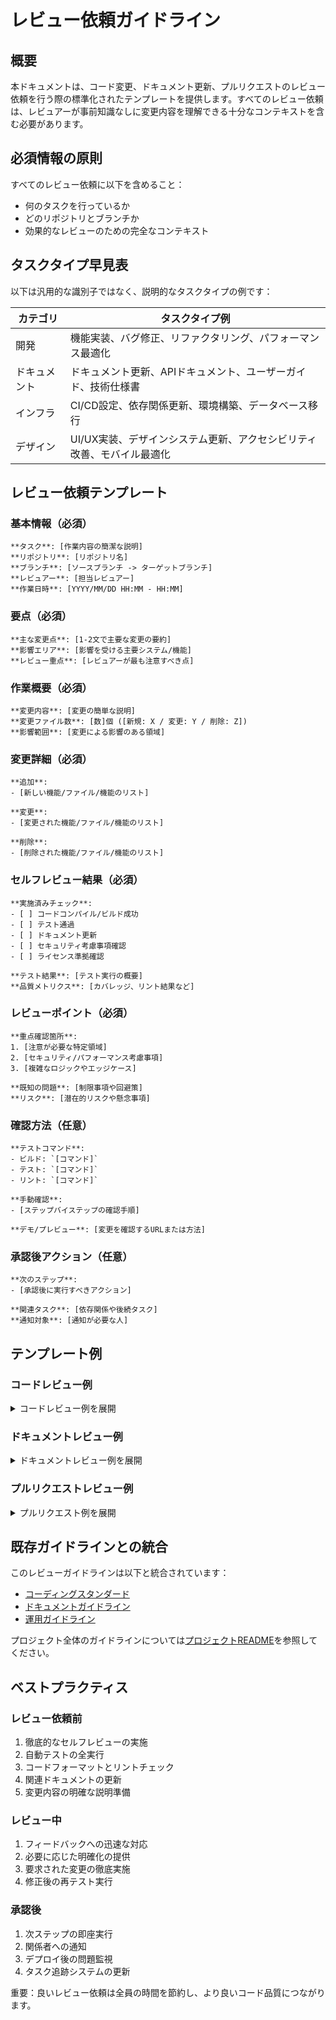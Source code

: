 # レビュー依頼ガイドライン

## 概要

本ドキュメントは、コード変更、ドキュメント更新、プルリクエストのレビュー依頼を行う際の標準化されたテンプレートを提供します。すべてのレビュー依頼は、レビュアーが事前知識なしに変更内容を理解できる十分なコンテキストを含む必要があります。

## 必須情報の原則

すべてのレビュー依頼に以下を含めること：
- 何のタスクを行っているか
- どのリポジトリとブランチか
- 効果的なレビューのための完全なコンテキスト

## タスクタイプ早見表

以下は汎用的な識別子ではなく、説明的なタスクタイプの例です：

| カテゴリ | タスクタイプ例 |
|----------|-------------------|
| 開発 | 機能実装、バグ修正、リファクタリング、パフォーマンス最適化 |
| ドキュメント | ドキュメント更新、APIドキュメント、ユーザーガイド、技術仕様書 |
| インフラ | CI/CD設定、依存関係更新、環境構築、データベース移行 |
| デザイン | UI/UX実装、デザインシステム更新、アクセシビリティ改善、モバイル最適化 |

## レビュー依頼テンプレート

### 基本情報（必須）
```
**タスク**: [作業内容の簡潔な説明]
**リポジトリ**: [リポジトリ名]
**ブランチ**: [ソースブランチ -> ターゲットブランチ]
**レビュアー**: [担当レビュアー]
**作業日時**: [YYYY/MM/DD HH:MM - HH:MM]
```

### 要点（必須）
```
**主な変更点**: [1-2文で主要な変更の要約]
**影響エリア**: [影響を受ける主要システム/機能]
**レビュー重点**: [レビュアーが最も注意すべき点]
```

### 作業概要（必須）
```
**変更内容**: [変更の簡単な説明]
**変更ファイル数**: [数]個 ([新規: X / 変更: Y / 削除: Z])
**影響範囲**: [変更による影響のある領域]
```

### 変更詳細（必須）
```
**追加**:
- [新しい機能/ファイル/機能のリスト]

**変更**:
- [変更された機能/ファイル/機能のリスト]

**削除**:
- [削除された機能/ファイル/機能のリスト]
```

### セルフレビュー結果（必須）
```
**実施済みチェック**:
- [ ] コードコンパイル/ビルド成功
- [ ] テスト通過
- [ ] ドキュメント更新
- [ ] セキュリティ考慮事項確認
- [ ] ライセンス準拠確認

**テスト結果**: [テスト実行の概要]
**品質メトリクス**: [カバレッジ、リント結果など]
```

### レビューポイント（必須）
```
**重点確認箇所**:
1. [注意が必要な特定領域]
2. [セキュリティ/パフォーマンス考慮事項]
3. [複雑なロジックやエッジケース]

**既知の問題**: [制限事項や回避策]
**リスク**: [潜在的リスクや懸念事項]
```

### 確認方法（任意）
```
**テストコマンド**:
- ビルド: `[コマンド]`
- テスト: `[コマンド]`
- リント: `[コマンド]`

**手動確認**:
- [ステップバイステップの確認手順]

**デモ/プレビュー**: [変更を確認するURLまたは方法]
```

### 承認後アクション（任意）
```
**次のステップ**:
- [承認後に実行すべきアクション]

**関連タスク**: [依存関係や後続タスク]
**通知対象**: [通知が必要な人]
```

## テンプレート例

### コードレビュー例

<details>
<summary>コードレビュー例を展開</summary>

```markdown
**タスク**: ユーザー認証機能実装
**リポジトリ**: auth-service
**ブランチ**: feature/user-authentication -> main
**レビュアー**: @senior-dev, @security-team
**作業日時**: 2025/05/20 10:00 - 12:00

**主な変更点**: セッションベース認証からJWTベース認証への移行実装
**影響エリア**: 認証フロー、APIエンドポイント、フロントエンド連携
**レビュー重点**: トークンセキュリティ実装とエラーハンドリング

**変更内容**: JWT認証システムの実装
**変更ファイル数**: 8個 (新規: 4 / 変更: 3 / 削除: 1)
**影響範囲**: 認証フロー、APIエンドポイント、フロントエンド統合

**追加**:
- JWTトークン生成・検証
- API保護用認証ミドルウェア
- ログイン/ログアウトエンドポイント
- ユーザーセッション管理

**変更**:
- APIルート保護機能
- フロントエンド認証状態管理
- 認証失敗時のエラーハンドリング

**削除**:
- レガシーセッションベース認証コード

**実施済みチェック**:
- [x] コードコンパイル成功
- [x] 全テスト通過（カバレッジ95%）
- [x] セキュリティ監査完了
- [x] APIドキュメント更新
- [x] JWTライブラリのライセンス準拠確認

**テスト結果**: 45/45テスト通過、セキュリティ脆弱性なし
**品質メトリクス**: カバレッジ95%、ESLintクリーン、TypeScript厳格モード

**重点確認箇所**:
1. JWTトークンセキュリティ実装
2. パスワードハッシュ化・検証
3. セッションタイムアウト処理
4. エラーメッセージのサニタイズ

**既知の問題**: レート制限未実装（後続タスク）
**リスク**: 既存API利用者への破壊的変更

**テストコマンド**:
- ビルド: `npm run build`
- テスト: `npm test -- --coverage`
- セキュリティ: `npm audit && npm run security-check`

**手動確認**:
1. 有効な認証情報でのログインテスト
2. トークン期限切れ処理確認
3. 未認証アクセス保護確認
4. エラーレスポンス検証

**デモ/プレビュー**: http://localhost:3000/auth-demo

**次のステップ**:
- 承認後にマージ
- ステージング環境へのデプロイ
- APIドキュメント更新
- フロントエンドチームとの統合調整

**関連タスク**: AUTH-002 (レート制限), AUTH-003 (2要素認証)
**通知対象**: @frontend-team, @devops-team
```
</details>

### ドキュメントレビュー例

<details>
<summary>ドキュメントレビュー例を展開</summary>

```markdown
**タスク**: APIドキュメント更新
**リポジトリ**: api-documentation
**ブランチ**: docs/api-v2-update -> main
**レビュアー**: @tech-writer, @api-team
**作業日時**: 2025/05/20 14:00 - 16:00

**主な変更点**: 新認証セクションを含むAPI v2ドキュメントの全面改訂
**影響エリア**: 開発者ドキュメントとコードサンプル
**レビュー重点**: 技術的正確性とサンプル機能

**変更内容**: API v2ドキュメントの全面改訂
**変更ファイル数**: 5個 (新規: 1 / 変更: 4 / 削除: 0)
**影響範囲**: 開発者ドキュメント、APIリファレンス、コードサンプル

**追加**:
- 新しい認証セクション
- エラーハンドリングガイド
- インタラクティブAPIエクスプローラー

**変更**:
- 例付きエンドポイントドキュメント
- リクエスト/レスポンススキーマ
- レート制限ドキュメント
- クイックスタートガイド

**実施済みチェック**:
- [x] 全リンク動作確認
- [x] コードサンプルテスト
- [x] スペル・文法チェック
- [x] 技術的正確性レビュー
- [x] ライセンスと帰属表示の確認

**テスト結果**: 全APIサンプル正常実行確認
**品質メトリクス**: 読みやすさスコア85/100、リンク切れなし

**重点確認箇所**:
1. 新認証フローの技術的正確性
2. コードサンプルの動作確認
3. 既存ドキュメントとの一貫性
4. エラーシナリオの完全性

**既知の問題**: マイグレーションガイド未完成（別タスク）
**リスク**: 開発者が新フォーマットに慣れるまで時間が必要

**テストコマンド**:
- リンクチェック: `make lint-docs`
- サンプルテスト: `make test-samples`
- ビルド: `make build-docs`

**手動確認**:
1. クイックスタートガイドに従って手順実行
2. 全コードサンプルの実行確認
3. 相互参照の確認
4. モバイル対応確認

**デモ/プレビュー**: https://docs-preview.example.com/

**次のステップ**:
- 承認後に本番公開
- 開発者コミュニティへのアナウンス
- 関連ドキュメントの更新

**関連タスク**: DOC-005 (マイグレーションガイド), DOC-006 (動画チュートリアル)
**通知対象**: @developer-relations, @support-team
```
</details>

### プルリクエストレビュー例

<details>
<summary>プルリクエスト例を展開</summary>

```markdown
**タスク**: ユーザーインターフェース改善
**リポジトリ**: frontend-app
**ブランチ**: feature/ui-improvements -> main
**レビュアー**: @ui-lead, @frontend-team
**作業日時**: 2025/05/20 09:00 - 11:00

**主な変更点**: レスポンシブ対応を含むダッシュボードとナビゲーションUIの全面改修
**影響エリア**: メインダッシュボードとコアナビゲーションコンポーネント
**レビュー重点**: アクセシビリティ準拠とクロスブラウザ互換性

**変更内容**: ダッシュボードとナビゲーション改善
**変更ファイル数**: 12個 (新規: 2 / 変更: 10 / 削除: 0)
**影響範囲**: メインダッシュボード、ナビゲーションコンポーネント、スタイリング

**追加**:
- 新しいダッシュボードウィジェット
- レスポンシブナビゲーションメニュー
- 非同期操作用ローディング状態

**変更**:
- ダッシュボードレイアウト構造
- カラースキームとタイポグラフィ
- ボタンコンポーネントスタイリング
- モバイルレスポンシブブレークポイント

**実施済みチェック**:
- [x] クロスブラウザテスト完了
- [x] モバイル対応確認
- [x] アクセシビリティ基準準拠
- [x] パフォーマンス影響評価
- [x] UIコンポーネントのライセンス準拠確認

**テスト結果**: E2Eテスト通過、ビジュアルリグレッションテストクリア
**品質メトリクス**: Lighthouseスコア95/100、コンソールエラーなし

**重点確認箇所**:
1. アクセシビリティ準拠（WCAG 2.1）
2. 読み込み時間への影響
3. クロスブラウザ互換性
4. モバイルユーザーエクスペリエンス

**既知の問題**: IE11サポート廃止（決定済み）
**リスク**: ユーザーが新レイアウトに慣れるまで時間が必要

**テストコマンド**:
- E2E: `npm run e2e`
- ビジュアルリグレッション: `npm run visual-test`
- パフォーマンス: `npm run lighthouse`

**手動確認**:
1. デバイス間でのレスポンシブ動作テスト
2. キーボードナビゲーション確認
3. スクリーンリーダー互換性確認
4. デザインモックアップとの照合

**デモ/プレビュー**: https://preview-branch.herokuapp.com/

**次のステップ**:
- 承認後にmainブランチへマージ
- 最終テスト用ステージングデプロイ
- ユーザーフィードバック収集
- 段階的ロールアウト計画

**関連タスク**: UI-003 (ユーザーオンボーディング), UI-004 (アナリティクス)
**通知対象**: @design-team, @product-managers
```
</details>

## 既存ガイドラインとの統合

このレビューガイドラインは以下と統合されています：
- [コーディングスタンダード](./coding-standards.md)
- [ドキュメントガイドライン](./documentation-guidelines.md)
- [運用ガイドライン](../ops/operational-guidelines.md)

プロジェクト全体のガイドラインについては[プロジェクトREADME](../../README.md)を参照してください。

## ベストプラクティス

### レビュー依頼前
1. 徹底的なセルフレビューの実施
2. 自動テストの全実行
3. コードフォーマットとリントチェック
4. 関連ドキュメントの更新
5. 変更内容の明確な説明準備

### レビュー中
1. フィードバックへの迅速な対応
2. 必要に応じた明確化の提供
3. 要求された変更の徹底実施
4. 修正後の再テスト実行

### 承認後
1. 次ステップの即座実行
2. 関係者への通知
3. デプロイ後の問題監視
4. タスク追跡システムの更新

重要：良いレビュー依頼は全員の時間を節約し、より良いコード品質につながります。
